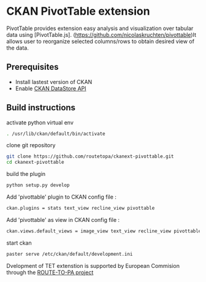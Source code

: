 # CKAN PivotTable extension 

PivotTable provides extension easy analysis and visualization over tabular data using [PivotTable.js].    (https://github.com/nicolaskruchten/pivottable)It allows user to reorganize selected columns/rows to obtain desired view of the data.

## Prerequisites

* Install lastest version of CKAN 
* Enable [CKAN DataStore API](http://docs.ckan.org/en/latest/maintaining/datastore.html#the-datastore-api)

## Build instructions 

activate python virtual env 

```sh
. /usr/lib/ckan/default/bin/activate
```

clone git repository

```sh
git clone https://github.com/routetopa/ckanext-pivottable.git
cd ckanext-pivottable
```

build the plugin

```sh
python setup.py develop
```

Add 'pivottable' plugin to CKAN config file :
```sh
ckan.plugins = stats text_view recline_view pivottable
```

Add 'pivottable' as view in CKAN config file :
```sh
ckan.views.default_views = image_view text_view recline_view pivottable
```

start ckan
```sh
paster serve /etc/ckan/default/development.ini
```


Dvelopment of TET extenstion is supported by European Commision through the [ROUTE-TO-PA project](http://routetopa.eu/) 
